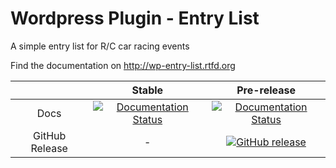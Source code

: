 # Wordpress Plugin - Entry List
A simple entry list for R/C car racing events

Find the documentation on http://wp-entry-list.rtfd.org

||Stable|Pre-release|
|:--:|:--:|:--:|
|Docs|[![Documentation Status](https://readthedocs.org/projects/wp-entry-list/badge/?version=master)](http://wp-entry-list.readthedocs.org/de/master/)|[![Documentation Status](https://readthedocs.org/projects/wp-entry-list/badge/?version=latest)](http://wp-entry-list.readthedocs.org/de/latest/)|
|GitHub Release|-|[![GitHub release](https://img.shields.io/github/release/qubyte/rubidium.svg)](https://github.com/RcArtSolutions/wp-entry-list/releases/latest)|